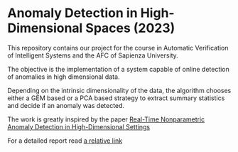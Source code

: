 # Anomaly Detection in High-Dimensional Spaces (2023)

This repository contains our project for the course in Automatic Verification of Intelligent Systems and the AFC of Sapienza University.

The objective is the implementation of a system capable of online detection of anomalies in high dimensional data. 

Depending on the intrinsic dimensionality of the data, the algorithm chooses either a GEM based or a PCA based strategy to extract summary statistics and decide if an anomaly was detected.

The work is greatly inspired by the paper [Real-Time Nonparametric Anomaly Detection in High-Dimensional Settings](https://arxiv.org/abs/1809.05250)

For a detailed report read [a relative link](AVIS_Project_Report.pdf)
